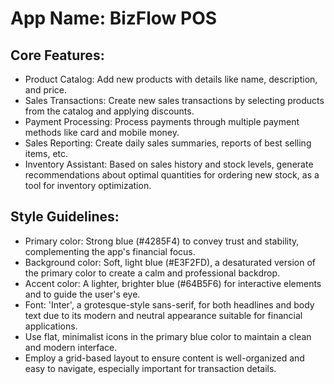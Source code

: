 # **App Name**: BizFlow POS

## Core Features:

- Product Catalog: Add new products with details like name, description, and price.
- Sales Transactions: Create new sales transactions by selecting products from the catalog and applying discounts.
- Payment Processing: Process payments through multiple payment methods like card and mobile money.
- Sales Reporting: Create daily sales summaries, reports of best selling items, etc.
- Inventory Assistant: Based on sales history and stock levels, generate recommendations about optimal quantities for ordering new stock, as a tool for inventory optimization.

## Style Guidelines:

- Primary color: Strong blue (#4285F4) to convey trust and stability, complementing the app's financial focus.
- Background color: Soft, light blue (#E3F2FD), a desaturated version of the primary color to create a calm and professional backdrop.
- Accent color: A lighter, brighter blue (#64B5F6) for interactive elements and to guide the user's eye.
- Font: 'Inter', a grotesque-style sans-serif, for both headlines and body text due to its modern and neutral appearance suitable for financial applications.
- Use flat, minimalist icons in the primary blue color to maintain a clean and modern interface.
- Employ a grid-based layout to ensure content is well-organized and easy to navigate, especially important for transaction details.